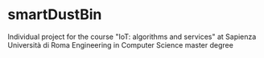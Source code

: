 # smartDustBin
Individual project for the course "IoT: algorithms and services" at Sapienza Università di Roma Engineering in Computer Science master degree
